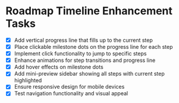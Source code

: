 # Roadmap Timeline Enhancement Tasks

- [x] Add vertical progress line that fills up to the current step
- [x] Place clickable milestone dots on the progress line for each step
- [x] Implement click functionality to jump to specific steps
- [x] Enhance animations for step transitions and progress line
- [x] Add hover effects on milestone dots
- [x] Add mini-preview sidebar showing all steps with current step highlighted
- [x] Ensure responsive design for mobile devices
- [x] Test navigation functionality and visual appeal
